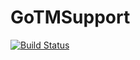 # GoTMSupport

[![Build Status](https://travis-ci.org/ordovician/GoTMSupport.jl.png)](https://travis-ci.org/ordovician/GoTMSupport.jl)
